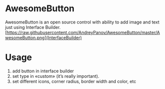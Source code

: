 # AwesomeButton
AwesomeButton is an open source control with ability to add image and text just using Interface Builder.
[https://raw.githubusercontent.com/AndreyPanov/AwesomeButton/master/AwesomeButton.png](InterfaceBuilder)
# Usage
1. add button in interface builder 
2. set type in «custom» (it’s really important).
3. set different icons, corner radius, border width and color, etc